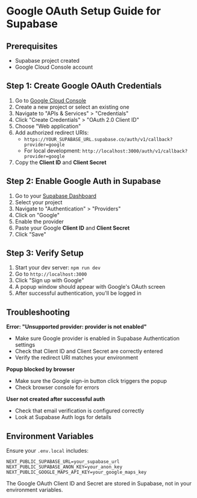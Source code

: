 # Google OAuth Setup Guide for Supabase

## Prerequisites
- Supabase project created
- Google Cloud Console account

## Step 1: Create Google OAuth Credentials

1. Go to [Google Cloud Console](https://console.cloud.google.com/)
2. Create a new project or select an existing one
3. Navigate to "APIs & Services" > "Credentials"
4. Click "Create Credentials" > "OAuth 2.0 Client ID"
5. Choose "Web application"
6. Add authorized redirect URIs:
   - `https://YOUR_SUPABASE_URL.supabase.co/auth/v1/callback?provider=google`
   - For local development: `http://localhost:3000/auth/v1/callback?provider=google`
7. Copy the **Client ID** and **Client Secret**

## Step 2: Enable Google Auth in Supabase

1. Go to your [Supabase Dashboard](https://app.supabase.com/)
2. Select your project
3. Navigate to "Authentication" > "Providers"
4. Click on "Google"
5. Enable the provider
6. Paste your Google **Client ID** and **Client Secret**
7. Click "Save"

## Step 3: Verify Setup

1. Start your dev server: `npm run dev`
2. Go to `http://localhost:3000`
3. Click "Sign up with Google"
4. A popup window should appear with Google's OAuth screen
5. After successful authentication, you'll be logged in

## Troubleshooting

**Error: "Unsupported provider: provider is not enabled"**
- Make sure Google provider is enabled in Supabase Authentication settings
- Check that Client ID and Client Secret are correctly entered
- Verify the redirect URI matches your environment

**Popup blocked by browser**
- Make sure the Google sign-in button click triggers the popup
- Check browser console for errors

**User not created after successful auth**
- Check that email verification is configured correctly
- Look at Supabase Auth logs for details

## Environment Variables

Ensure your `.env.local` includes:
```
NEXT_PUBLIC_SUPABASE_URL=your_supabase_url
NEXT_PUBLIC_SUPABASE_ANON_KEY=your_anon_key
NEXT_PUBLIC_GOOGLE_MAPS_API_KEY=your_google_maps_key
```

The Google OAuth Client ID and Secret are stored in Supabase, not in your environment variables.
